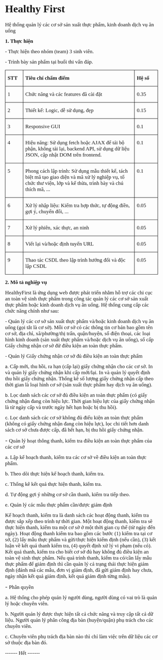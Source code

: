 <div class="container">

<div class="WordSection1">
<span style="font-size:13.0pt;font-family:&quot;Times New Roman&quot;,&quot;serif&quot;"><h1>Healthy First</h1></span>

<span style="font-size:13.0pt;
font-family:&quot;Times New Roman&quot;,&quot;serif&quot;">Hệ thống quản lý các cơ sở sản xuất thực phẩm, kinh doanh dịch vụ <span class="GramE">ăn</span> uống</span>

<span style="font-size:13.0pt;
font-family:&quot;Times New Roman&quot;,&quot;serif&quot;"></span>

**<span style="font-size:13.0pt;font-family:&quot;Times New Roman&quot;,&quot;serif&quot;">1. Thực hiện</span>**

<span style="font-size:13.0pt;
font-family:&quot;Times New Roman&quot;,&quot;serif&quot;">- Thực hiện <span class="GramE">theo</span> nhóm (team) 3 sinh viên.</span>

<span style="font-size:13.0pt;
font-family:&quot;Times New Roman&quot;,&quot;serif&quot;">- Trình bày sản phẩm tại buổi thi vấn đáp.</span>

<span style="font-size:13.0pt;
font-family:&quot;Times New Roman&quot;,&quot;serif&quot;"></span>

<table class="MsoNormalTable" style="border-collapse:collapse;border:none;mso-border-alt:solid black .5pt;
 mso-border-themecolor:text1;mso-yfti-tbllook:1184;mso-padding-alt:0in 5.4pt 0in 5.4pt" cellspacing="0" cellpadding="0" border="1">

<tbody>

<tr style="mso-yfti-irow:0;mso-yfti-firstrow:yes">

<td style="width:36.9pt;border:solid black 1.0pt;
  mso-border-themecolor:text1;mso-border-alt:solid black .5pt;mso-border-themecolor:
  text1;padding:0in 5.4pt 0in 5.4pt" width="49" valign="top">

**<span style="font-size:13.0pt;font-family:&quot;Times New Roman&quot;,&quot;serif&quot;">STT</span>**

</td>

<td style="width:382.5pt;border:solid black 1.0pt;
  mso-border-themecolor:text1;border-left:none;mso-border-left-alt:solid black .5pt;
  mso-border-left-themecolor:text1;mso-border-alt:solid black .5pt;mso-border-themecolor:
  text1;padding:0in 5.4pt 0in 5.4pt" width="510" valign="top">

**<span style="font-size:13.0pt;font-family:&quot;Times New Roman&quot;,&quot;serif&quot;">Tiêu chí chấm điểm</span>**

</td>

<td style="width:59.4pt;border:solid black 1.0pt;
  mso-border-themecolor:text1;border-left:none;mso-border-left-alt:solid black .5pt;
  mso-border-left-themecolor:text1;mso-border-alt:solid black .5pt;mso-border-themecolor:
  text1;padding:0in 5.4pt 0in 5.4pt" width="79" valign="top">

**<span style="font-size:13.0pt;font-family:
  &quot;Times New Roman&quot;,&quot;serif&quot;">Hệ số</span>**

</td>

</tr>

<tr style="mso-yfti-irow:1">

<td style="width:36.9pt;border:solid black 1.0pt;
  mso-border-themecolor:text1;border-top:none;mso-border-top-alt:solid black .5pt;
  mso-border-top-themecolor:text1;mso-border-alt:solid black .5pt;mso-border-themecolor:
  text1;padding:0in 5.4pt 0in 5.4pt" width="49" valign="top">

<span style="font-size:13.0pt;font-family:&quot;Times New Roman&quot;,&quot;serif&quot;">1</span>

</td>

<td style="width:382.5pt;border-top:none;border-left:
  none;border-bottom:solid black 1.0pt;mso-border-bottom-themecolor:text1;
  border-right:solid black 1.0pt;mso-border-right-themecolor:text1;mso-border-top-alt:
  solid black .5pt;mso-border-top-themecolor:text1;mso-border-left-alt:solid black .5pt;
  mso-border-left-themecolor:text1;mso-border-alt:solid black .5pt;mso-border-themecolor:
  text1;padding:0in 5.4pt 0in 5.4pt" width="510" valign="top">

<span style="font-size:13.0pt;font-family:&quot;Times New Roman&quot;,&quot;serif&quot;">Chức năng và các features đã cài đặt</span>

</td>

<td style="width:59.4pt;border-top:none;border-left:none;
  border-bottom:solid black 1.0pt;mso-border-bottom-themecolor:text1;
  border-right:solid black 1.0pt;mso-border-right-themecolor:text1;mso-border-top-alt:
  solid black .5pt;mso-border-top-themecolor:text1;mso-border-left-alt:solid black .5pt;
  mso-border-left-themecolor:text1;mso-border-alt:solid black .5pt;mso-border-themecolor:
  text1;padding:0in 5.4pt 0in 5.4pt" width="79" valign="top">

<span style="font-size:13.0pt;font-family:&quot;Times New Roman&quot;,&quot;serif&quot;">0.35</span>

</td>

</tr>

<tr style="mso-yfti-irow:2">

<td style="width:36.9pt;border:solid black 1.0pt;
  mso-border-themecolor:text1;border-top:none;mso-border-top-alt:solid black .5pt;
  mso-border-top-themecolor:text1;mso-border-alt:solid black .5pt;mso-border-themecolor:
  text1;padding:0in 5.4pt 0in 5.4pt" width="49" valign="top">

<span style="font-size:13.0pt;font-family:&quot;Times New Roman&quot;,&quot;serif&quot;">2</span>

</td>

<td style="width:382.5pt;border-top:none;border-left:
  none;border-bottom:solid black 1.0pt;mso-border-bottom-themecolor:text1;
  border-right:solid black 1.0pt;mso-border-right-themecolor:text1;mso-border-top-alt:
  solid black .5pt;mso-border-top-themecolor:text1;mso-border-left-alt:solid black .5pt;
  mso-border-left-themecolor:text1;mso-border-alt:solid black .5pt;mso-border-themecolor:
  text1;padding:0in 5.4pt 0in 5.4pt" width="510" valign="top">

<span style="font-size:13.0pt;font-family:&quot;Times New Roman&quot;,&quot;serif&quot;">Thiết kế: Logic, dễ sử dụng, đẹp</span>

</td>

<td style="width:59.4pt;border-top:none;border-left:none;
  border-bottom:solid black 1.0pt;mso-border-bottom-themecolor:text1;
  border-right:solid black 1.0pt;mso-border-right-themecolor:text1;mso-border-top-alt:
  solid black .5pt;mso-border-top-themecolor:text1;mso-border-left-alt:solid black .5pt;
  mso-border-left-themecolor:text1;mso-border-alt:solid black .5pt;mso-border-themecolor:
  text1;padding:0in 5.4pt 0in 5.4pt" width="79" valign="top">

<span style="font-size:13.0pt;font-family:&quot;Times New Roman&quot;,&quot;serif&quot;">0.15</span>

</td>

</tr>

<tr style="mso-yfti-irow:3">

<td style="width:36.9pt;border:solid black 1.0pt;
  mso-border-themecolor:text1;border-top:none;mso-border-top-alt:solid black .5pt;
  mso-border-top-themecolor:text1;mso-border-alt:solid black .5pt;mso-border-themecolor:
  text1;padding:0in 5.4pt 0in 5.4pt" width="49" valign="top">

<span style="font-size:13.0pt;font-family:&quot;Times New Roman&quot;,&quot;serif&quot;">3</span>

</td>

<td style="width:382.5pt;border-top:none;border-left:
  none;border-bottom:solid black 1.0pt;mso-border-bottom-themecolor:text1;
  border-right:solid black 1.0pt;mso-border-right-themecolor:text1;mso-border-top-alt:
  solid black .5pt;mso-border-top-themecolor:text1;mso-border-left-alt:solid black .5pt;
  mso-border-left-themecolor:text1;mso-border-alt:solid black .5pt;mso-border-themecolor:
  text1;padding:0in 5.4pt 0in 5.4pt" width="510" valign="top">

<span style="font-size:13.0pt;font-family:&quot;Times New Roman&quot;,&quot;serif&quot;">Responsive GUI</span>

</td>

<td style="width:59.4pt;border-top:none;border-left:none;
  border-bottom:solid black 1.0pt;mso-border-bottom-themecolor:text1;
  border-right:solid black 1.0pt;mso-border-right-themecolor:text1;mso-border-top-alt:
  solid black .5pt;mso-border-top-themecolor:text1;mso-border-left-alt:solid black .5pt;
  mso-border-left-themecolor:text1;mso-border-alt:solid black .5pt;mso-border-themecolor:
  text1;padding:0in 5.4pt 0in 5.4pt" width="79" valign="top">

<span style="font-size:13.0pt;font-family:&quot;Times New Roman&quot;,&quot;serif&quot;">0.1</span>

</td>

</tr>

<tr style="mso-yfti-irow:4">

<td style="width:36.9pt;border:solid black 1.0pt;
  mso-border-themecolor:text1;border-top:none;mso-border-top-alt:solid black .5pt;
  mso-border-top-themecolor:text1;mso-border-alt:solid black .5pt;mso-border-themecolor:
  text1;padding:0in 5.4pt 0in 5.4pt" width="49" valign="top">

<span style="font-size:13.0pt;font-family:&quot;Times New Roman&quot;,&quot;serif&quot;">4</span>

</td>

<td style="width:382.5pt;border-top:none;border-left:
  none;border-bottom:solid black 1.0pt;mso-border-bottom-themecolor:text1;
  border-right:solid black 1.0pt;mso-border-right-themecolor:text1;mso-border-top-alt:
  solid black .5pt;mso-border-top-themecolor:text1;mso-border-left-alt:solid black .5pt;
  mso-border-left-themecolor:text1;mso-border-alt:solid black .5pt;mso-border-themecolor:
  text1;padding:0in 5.4pt 0in 5.4pt" width="510" valign="top">

<span style="font-size:13.0pt;font-family:&quot;Times New Roman&quot;,&quot;serif&quot;">Hiệu năng: Sử dụng fetch hoặc AJAX để tải bộ phận, không tải lại, backend API, sử dụng dữ liệu JSON, <span class="GramE">cập</span> nhật DOM trên frontend.</span>

</td>

<td style="width:59.4pt;border-top:none;border-left:none;
  border-bottom:solid black 1.0pt;mso-border-bottom-themecolor:text1;
  border-right:solid black 1.0pt;mso-border-right-themecolor:text1;mso-border-top-alt:
  solid black .5pt;mso-border-top-themecolor:text1;mso-border-left-alt:solid black .5pt;
  mso-border-left-themecolor:text1;mso-border-alt:solid black .5pt;mso-border-themecolor:
  text1;padding:0in 5.4pt 0in 5.4pt" width="79" valign="top">

<span style="font-size:13.0pt;font-family:&quot;Times New Roman&quot;,&quot;serif&quot;">0.1</span>

</td>

</tr>

<tr style="mso-yfti-irow:5">

<td style="width:36.9pt;border:solid black 1.0pt;
  mso-border-themecolor:text1;border-top:none;mso-border-top-alt:solid black .5pt;
  mso-border-top-themecolor:text1;mso-border-alt:solid black .5pt;mso-border-themecolor:
  text1;padding:0in 5.4pt 0in 5.4pt" width="49" valign="top">

<span style="font-size:13.0pt;font-family:&quot;Times New Roman&quot;,&quot;serif&quot;">5</span>

</td>

<td style="width:382.5pt;border-top:none;border-left:
  none;border-bottom:solid black 1.0pt;mso-border-bottom-themecolor:text1;
  border-right:solid black 1.0pt;mso-border-right-themecolor:text1;mso-border-top-alt:
  solid black .5pt;mso-border-top-themecolor:text1;mso-border-left-alt:solid black .5pt;
  mso-border-left-themecolor:text1;mso-border-alt:solid black .5pt;mso-border-themecolor:
  text1;padding:0in 5.4pt 0in 5.4pt" width="510" valign="top">

<span style="font-size:13.0pt;font-family:&quot;Times New Roman&quot;,&quot;serif&quot;">Phong cách lập trình: Sử dụng mẫu thiết kế, tách biệt mã tạo giao diện và mã xử lý nghiệp vụ, tổ chức thư viện, lớp và kế thừa, trình bày và chú thích mã<span class="GramE">, ...</span></span>

</td>

<td style="width:59.4pt;border-top:none;border-left:none;
  border-bottom:solid black 1.0pt;mso-border-bottom-themecolor:text1;
  border-right:solid black 1.0pt;mso-border-right-themecolor:text1;mso-border-top-alt:
  solid black .5pt;mso-border-top-themecolor:text1;mso-border-left-alt:solid black .5pt;
  mso-border-left-themecolor:text1;mso-border-alt:solid black .5pt;mso-border-themecolor:
  text1;padding:0in 5.4pt 0in 5.4pt" width="79" valign="top">

<span style="font-size:13.0pt;font-family:&quot;Times New Roman&quot;,&quot;serif&quot;">0.1</span>

</td>

</tr>

<tr style="mso-yfti-irow:6">

<td style="width:36.9pt;border:solid black 1.0pt;
  mso-border-themecolor:text1;border-top:none;mso-border-top-alt:solid black .5pt;
  mso-border-top-themecolor:text1;mso-border-alt:solid black .5pt;mso-border-themecolor:
  text1;padding:0in 5.4pt 0in 5.4pt" width="49" valign="top">

<span style="font-size:13.0pt;font-family:&quot;Times New Roman&quot;,&quot;serif&quot;">6</span>

</td>

<td style="width:382.5pt;border-top:none;border-left:
  none;border-bottom:solid black 1.0pt;mso-border-bottom-themecolor:text1;
  border-right:solid black 1.0pt;mso-border-right-themecolor:text1;mso-border-top-alt:
  solid black .5pt;mso-border-top-themecolor:text1;mso-border-left-alt:solid black .5pt;
  mso-border-left-themecolor:text1;mso-border-alt:solid black .5pt;mso-border-themecolor:
  text1;padding:0in 5.4pt 0in 5.4pt" width="510" valign="top">

<span style="font-size:13.0pt;font-family:&quot;Times New Roman&quot;,&quot;serif&quot;">Xử lý nhập liệu: Kiểm tra hợp thức, tự động điền, gợi ý, chuyển đổi<span class="GramE">, ...</span></span>

</td>

<td style="width:59.4pt;border-top:none;border-left:none;
  border-bottom:solid black 1.0pt;mso-border-bottom-themecolor:text1;
  border-right:solid black 1.0pt;mso-border-right-themecolor:text1;mso-border-top-alt:
  solid black .5pt;mso-border-top-themecolor:text1;mso-border-left-alt:solid black .5pt;
  mso-border-left-themecolor:text1;mso-border-alt:solid black .5pt;mso-border-themecolor:
  text1;padding:0in 5.4pt 0in 5.4pt" width="79" valign="top">

<span style="font-size:13.0pt;font-family:&quot;Times New Roman&quot;,&quot;serif&quot;">0.05</span>

</td>

</tr>

<tr style="mso-yfti-irow:7">

<td style="width:36.9pt;border:solid black 1.0pt;
  mso-border-themecolor:text1;border-top:none;mso-border-top-alt:solid black .5pt;
  mso-border-top-themecolor:text1;mso-border-alt:solid black .5pt;mso-border-themecolor:
  text1;padding:0in 5.4pt 0in 5.4pt" width="49" valign="top">

<span style="font-size:13.0pt;font-family:&quot;Times New Roman&quot;,&quot;serif&quot;">7</span>

</td>

<td style="width:382.5pt;border-top:none;border-left:
  none;border-bottom:solid black 1.0pt;mso-border-bottom-themecolor:text1;
  border-right:solid black 1.0pt;mso-border-right-themecolor:text1;mso-border-top-alt:
  solid black .5pt;mso-border-top-themecolor:text1;mso-border-left-alt:solid black .5pt;
  mso-border-left-themecolor:text1;mso-border-alt:solid black .5pt;mso-border-themecolor:
  text1;padding:0in 5.4pt 0in 5.4pt" width="510" valign="top">

<span style="font-size:13.0pt;font-family:&quot;Times New Roman&quot;,&quot;serif&quot;">Xử lý phiên, xác thực, an ninh</span>

</td>

<td style="width:59.4pt;border-top:none;border-left:none;
  border-bottom:solid black 1.0pt;mso-border-bottom-themecolor:text1;
  border-right:solid black 1.0pt;mso-border-right-themecolor:text1;mso-border-top-alt:
  solid black .5pt;mso-border-top-themecolor:text1;mso-border-left-alt:solid black .5pt;
  mso-border-left-themecolor:text1;mso-border-alt:solid black .5pt;mso-border-themecolor:
  text1;padding:0in 5.4pt 0in 5.4pt" width="79" valign="top">

<span style="font-size:13.0pt;font-family:&quot;Times New Roman&quot;,&quot;serif&quot;">0.05</span>

</td>

</tr>

<tr style="mso-yfti-irow:8">

<td style="width:36.9pt;border:solid black 1.0pt;
  mso-border-themecolor:text1;border-top:none;mso-border-top-alt:solid black .5pt;
  mso-border-top-themecolor:text1;mso-border-alt:solid black .5pt;mso-border-themecolor:
  text1;padding:0in 5.4pt 0in 5.4pt" width="49" valign="top">

<span style="font-size:13.0pt;font-family:&quot;Times New Roman&quot;,&quot;serif&quot;">8</span>

</td>

<td style="width:382.5pt;border-top:none;border-left:
  none;border-bottom:solid black 1.0pt;mso-border-bottom-themecolor:text1;
  border-right:solid black 1.0pt;mso-border-right-themecolor:text1;mso-border-top-alt:
  solid black .5pt;mso-border-top-themecolor:text1;mso-border-left-alt:solid black .5pt;
  mso-border-left-themecolor:text1;mso-border-alt:solid black .5pt;mso-border-themecolor:
  text1;padding:0in 5.4pt 0in 5.4pt" width="510" valign="top">

<span style="font-size:13.0pt;font-family:&quot;Times New Roman&quot;,&quot;serif&quot;">Viết lại và/hoặc định tuyến URL</span>

</td>

<td style="width:59.4pt;border-top:none;border-left:none;
  border-bottom:solid black 1.0pt;mso-border-bottom-themecolor:text1;
  border-right:solid black 1.0pt;mso-border-right-themecolor:text1;mso-border-top-alt:
  solid black .5pt;mso-border-top-themecolor:text1;mso-border-left-alt:solid black .5pt;
  mso-border-left-themecolor:text1;mso-border-alt:solid black .5pt;mso-border-themecolor:
  text1;padding:0in 5.4pt 0in 5.4pt" width="79" valign="top">

<span style="font-size:13.0pt;font-family:&quot;Times New Roman&quot;,&quot;serif&quot;">0.05</span>

</td>

</tr>

<tr style="mso-yfti-irow:9;mso-yfti-lastrow:yes">

<td style="width:36.9pt;border:solid black 1.0pt;
  mso-border-themecolor:text1;border-top:none;mso-border-top-alt:solid black .5pt;
  mso-border-top-themecolor:text1;mso-border-alt:solid black .5pt;mso-border-themecolor:
  text1;padding:0in 5.4pt 0in 5.4pt" width="49" valign="top">

<span style="font-size:13.0pt;font-family:&quot;Times New Roman&quot;,&quot;serif&quot;">9</span>

</td>

<td style="width:382.5pt;border-top:none;border-left:
  none;border-bottom:solid black 1.0pt;mso-border-bottom-themecolor:text1;
  border-right:solid black 1.0pt;mso-border-right-themecolor:text1;mso-border-top-alt:
  solid black .5pt;mso-border-top-themecolor:text1;mso-border-left-alt:solid black .5pt;
  mso-border-left-themecolor:text1;mso-border-alt:solid black .5pt;mso-border-themecolor:
  text1;padding:0in 5.4pt 0in 5.4pt" width="510" valign="top">

<span style="font-size:13.0pt;font-family:&quot;Times New Roman&quot;,&quot;serif&quot;">Thao tác CSDL theo lập trình hướng đối và độc lập CSDL</span>

</td>

<td style="width:59.4pt;border-top:none;border-left:none;
  border-bottom:solid black 1.0pt;mso-border-bottom-themecolor:text1;
  border-right:solid black 1.0pt;mso-border-right-themecolor:text1;mso-border-top-alt:
  solid black .5pt;mso-border-top-themecolor:text1;mso-border-left-alt:solid black .5pt;
  mso-border-left-themecolor:text1;mso-border-alt:solid black .5pt;mso-border-themecolor:
  text1;padding:0in 5.4pt 0in 5.4pt" width="79" valign="top">

<span style="font-size:13.0pt;font-family:&quot;Times New Roman&quot;,&quot;serif&quot;">0.05</span>

</td>

</tr>

</tbody>

</table>

**<span style="font-size:13.0pt;font-family:&quot;Times New Roman&quot;,&quot;serif&quot;"></span>**

**<span style="font-size:13.0pt;font-family:&quot;Times New Roman&quot;,&quot;serif&quot;">2. Mô tả nghiệp vụ</span>**

<span style="font-size:13.0pt;
font-family:&quot;Times New Roman&quot;,&quot;serif&quot;"></span>

<span style="font-size:13.0pt;font-family:&quot;Times New Roman&quot;,&quot;serif&quot;">HealthyFirst là ứng dụng web được phát triển nhằm hỗ trợ các chi cục an toàn vệ sinh thực <span class="GramE">phẩm<span style="mso-spacerun:yes"></span> trong</span><span style="mso-spacerun:yes"></span> công tác<span style="mso-spacerun:yes"></span> quản lý các cơ sở sản xuất thực phẩm hoặc kinh doanh dịch vụ ăn uống. Hệ thống cung cấp các chức năng chính như sau:</span>

<span style="font-size:13.0pt;font-family:&quot;Times New Roman&quot;,&quot;serif&quot;"></span>

<span style="mso-ascii-font-family:Calibri;mso-fareast-font-family:Calibri;
mso-hansi-font-family:Calibri;mso-bidi-font-family:Calibri"><span style="mso-list:Ignore">-<span style="font:7.0pt &quot;Times New Roman&quot;"></span> </span></span><span style="font-size:13.0pt;font-family:&quot;Times New Roman&quot;,&quot;serif&quot;">Quản lý các cơ sở sản xuất thực phẩm và/hoặc kinh doanh dịch vụ <span class="GramE">ăn</span> uống (gọi tắt là cơ sở). Mỗi cơ sở có các thông tin cơ bản bao gồm tên cơ sở, địa chỉ, xã/phường/thị trấn, quận/huyện, số điện thoại, các loại hình kinh doanh (sản xuất thực phẩm và/hoặc dịch vụ ăn uống), số cấp Giấy chứng nhận cơ sở đử điều kiện an toàn thực phẩm.</span>

<span style="mso-ascii-font-family:Calibri;mso-fareast-font-family:Calibri;
mso-hansi-font-family:Calibri;mso-bidi-font-family:Calibri"><span style="mso-list:Ignore">-<span style="font:7.0pt &quot;Times New Roman&quot;"></span> </span></span><span style="font-size:13.0pt;font-family:&quot;Times New Roman&quot;,&quot;serif&quot;">Quản lý Giấy chứng nhận cơ sở đủ điều kiện an toàn thực phẩm</span>

<span style="mso-bidi-font-family:
Calibri;mso-bidi-theme-font:minor-latin"><span style="mso-list:Ignore">a.<span style="font:7.0pt &quot;Times New Roman&quot;"></span> </span></span><span style="font-size:13.0pt;font-family:&quot;Times New Roman&quot;,&quot;serif&quot;">Cấp mới, <span class="GramE">thu</span> hồi, ra hạn (cấp lại) giấy chứng nhận cho các cơ sở. In và quản lý giấy chứng nhận khi cấp mới/lại. In và quản lý quyết định <span class="GramE">thu</span> hồi giấy chứng nhận. Thống kê số lượng giấy chứng nhận cấp <span class="GramE">theo</span> thời gian là loại hình cơ sở (sản xuất thực phẩm hay dịch vụ ăn uống).</span>

<span style="mso-bidi-font-family:
Calibri;mso-bidi-theme-font:minor-latin"><span style="mso-list:Ignore">b.<span style="font:7.0pt &quot;Times New Roman&quot;"></span> </span></span><span style="font-size:13.0pt;font-family:&quot;Times New Roman&quot;,&quot;serif&quot;">Lọc danh sách các cơ sở đủ điều kiện <span class="GramE">an</span> toàn thực phẩm (có giấy chứng nhận đang còn hiệu lực. Thời gian hiệu lực của giấy chứng nhận là từ ngày cấp và trước ngày hết hạn hoặc bị <span class="GramE">thu</span> hồi).</span>

<span style="mso-bidi-font-family:
Calibri;mso-bidi-theme-font:minor-latin"><span style="mso-list:Ignore">c.<span style="font:7.0pt &quot;Times New Roman&quot;"></span> </span></span><span style="font-size:13.0pt;font-family:&quot;Times New Roman&quot;,&quot;serif&quot;">Lọc danh sách các cơ sở không đủ điểu kiện an toàn thực phẩm (không có giấy chứng nhận đang còn hiệu lực), lọc chi tiết hơn danh sách cơ sở chưa được cấp, đã hết hạn, bị <span class="GramE">thu</span> hồi giấy chứng nhận.</span>

<span style="font-size:13.0pt;mso-ascii-font-family:Calibri;mso-fareast-font-family:
Calibri;mso-hansi-font-family:Calibri;mso-bidi-font-family:Calibri"><span style="mso-list:Ignore">-<span style="font:7.0pt &quot;Times New Roman&quot;"></span> </span></span><span style="font-size:13.0pt;font-family:&quot;Times New Roman&quot;,&quot;serif&quot;">Quản lý hoạt thông thanh, kiểm tra điều kiện an toàn thực phẩm của các cơ sở</span>

<span style="font-size:
13.0pt;font-family:&quot;Times New Roman&quot;,&quot;serif&quot;;mso-fareast-font-family:&quot;Times New Roman&quot;"><span style="mso-list:Ignore">a.<span style="font:7.0pt &quot;Times New Roman&quot;"></span> </span></span><span style="font-size:13.0pt;font-family:&quot;Times New Roman&quot;,&quot;serif&quot;">Lập kế hoạch thanh, kiểm tra các cơ sở về điều kiện <span class="GramE">an</span> toàn thực phẩm.</span>

<span style="font-size:
13.0pt;font-family:&quot;Times New Roman&quot;,&quot;serif&quot;;mso-fareast-font-family:&quot;Times New Roman&quot;"><span style="mso-list:Ignore">b.<span style="font:7.0pt &quot;Times New Roman&quot;"></span> </span></span><span style="font-size:13.0pt;font-family:&quot;Times New Roman&quot;,&quot;serif&quot;">Theo dõi thực hiện kế hoạch thanh, kiểm tra.</span>

<span style="font-size:
13.0pt;font-family:&quot;Times New Roman&quot;,&quot;serif&quot;;mso-fareast-font-family:&quot;Times New Roman&quot;"><span style="mso-list:Ignore">c.<span style="font:7.0pt &quot;Times New Roman&quot;"></span> </span></span><span style="font-size:13.0pt;font-family:&quot;Times New Roman&quot;,&quot;serif&quot;">Thống kê kết quả thực hiện thanh, kiểm tra.</span>

<span style="font-size:
13.0pt;font-family:&quot;Times New Roman&quot;,&quot;serif&quot;;mso-fareast-font-family:&quot;Times New Roman&quot;"><span style="mso-list:Ignore">d.<span style="font:7.0pt &quot;Times New Roman&quot;"></span> </span></span><span style="font-size:13.0pt;font-family:&quot;Times New Roman&quot;,&quot;serif&quot;">Tự động gợi ý những cơ sở cần thanh, kiểm tra tiếp <span class="GramE">theo</span>.</span>

<span style="font-size:
13.0pt;font-family:&quot;Times New Roman&quot;,&quot;serif&quot;;mso-fareast-font-family:&quot;Times New Roman&quot;"><span style="mso-list:Ignore">e.<span style="font:7.0pt &quot;Times New Roman&quot;"></span> </span></span><span style="font-size:13.0pt;font-family:&quot;Times New Roman&quot;,&quot;serif&quot;">Quản lý các mẫu thực phẩm cần/được giám định</span>

<span style="font-size:13.0pt;
font-family:&quot;Times New Roman&quot;,&quot;serif&quot;">Kế hoạch thanh, kiểm tra là danh sách các hoạt động thanh, kiểm tra được sắp xếp <span class="GramE">theo</span> trình tự thời gian. <span class="GramE">Một hoạt động thanh, kiểm tra sẽ thực hiện thanh, kiểm tra một cơ sở ở một thời gian cụ thể (từ ngày đến ngày).</span> Hoạt động thanh kiểm tra bao gồm các bước (1) kiểm tra tại cơ sở, (2) lấy mẫu thực phẩm và gửi/thực hiện kiểm định (nếu cần), (3) kết luận về kết quả thanh kiểm tra, (4) quyết định xử lý vi phạm (nếu có). Kết quả thanh, kiểm tra cho biết cơ sở đủ hay không đủ điều kiện <span class="GramE">an</span> toàn vệ sinh thực phẩm. <span class="GramE">Nếu quá trình thanh, kiểm tra có/cần lấy mẫu thực phẩm để giám định thì cần quản lý cả trạng thái thực hiện giám định (đánh mã các mẫu, đơn vị giám định, đã gửi giám định hay chưa, ngày nhận kết quả giám định, kết quả giám định từng mẫu).</span></span>

<span style="font-size:13.0pt;mso-ascii-font-family:Calibri;mso-fareast-font-family:
Calibri;mso-hansi-font-family:Calibri;mso-bidi-font-family:Calibri"><span style="mso-list:Ignore">-<span style="font:7.0pt &quot;Times New Roman&quot;"></span> </span></span><span style="font-size:13.0pt;font-family:&quot;Times New Roman&quot;,&quot;serif&quot;">Phân quyền</span>

<span style="font-size:
13.0pt;font-family:&quot;Times New Roman&quot;,&quot;serif&quot;;mso-fareast-font-family:&quot;Times New Roman&quot;"><span style="mso-list:Ignore">a.<span style="font:7.0pt &quot;Times New Roman&quot;"></span> </span></span><span style="font-size:13.0pt;font-family:&quot;Times New Roman&quot;,&quot;serif&quot;">Hệ thống cho phép quản lý người dùng, người dùng có vai trò là quản lý hoặc chuyên viên.</span>

<span style="font-size:
13.0pt;font-family:&quot;Times New Roman&quot;,&quot;serif&quot;;mso-fareast-font-family:&quot;Times New Roman&quot;"><span style="mso-list:Ignore">b.<span style="font:7.0pt &quot;Times New Roman&quot;"></span> </span></span><span style="font-size:13.0pt;font-family:&quot;Times New Roman&quot;,&quot;serif&quot;">Người quản lý được thực hiện tất cả chức năng và truy cập tất cả dữ liệu. Người quản lý phân công địa bàn (huyện/quận) phụ trách cho các chuyên viên.</span>

<span style="font-size:
13.0pt;font-family:&quot;Times New Roman&quot;,&quot;serif&quot;;mso-fareast-font-family:&quot;Times New Roman&quot;"><span style="mso-list:Ignore">c.<span style="font:7.0pt &quot;Times New Roman&quot;"></span> </span></span><span style="font-size:13.0pt;font-family:&quot;Times New Roman&quot;,&quot;serif&quot;">Chuyên viên phụ trách địa bàn nào thì chỉ làm việc trên dữ liệu các cơ sở thuộc địa bàn đó.</span>

<span style="font-size:13.0pt;
font-family:&quot;Times New Roman&quot;,&quot;serif&quot;"></span>

<span style="font-size:13.0pt;
font-family:&quot;Times New Roman&quot;,&quot;serif&quot;"></span>

<span style="font-size:13.0pt;font-family:&quot;Times New Roman&quot;,&quot;serif&quot;">------- Hết -------</span>

</div>

</div>
